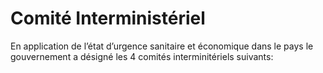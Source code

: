 # Comité Interministériel

En application de l’état d’urgence sanitaire et économique dans le pays le gouvernement a désigné les 4 comités interminitériels suivants:  






